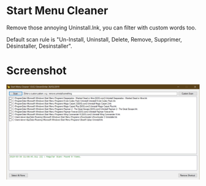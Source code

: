 # Start Menu Cleaner
Remove those annoying Uninstall.lnk, you can filter with custom words too.

Default scan rule is "Un-Install, Uninstall, Delete, Remove, Supprimer, Désinstaller, Desinstaller".

# Screenshot
![ScreenShot](/.screenshots/Start_Menu_Cleaner_Main.jpg?raw=true "Screenshot of app.")
